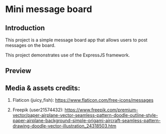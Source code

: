 # Mini message board
## Introduction 

This project is a simple message board app that allows users to post messages on the board.

This project demonstrates use of the ExpressJS framework.

## Preview

<!-- [![Mini message board](./public/images/demo.png)](https://tiny-talkies.netlify.app/) -->

## Media & assets credits:

1. Flaticon (juicy_fish): https://www.flaticon.com/free-icons/messages

2. Freepik (user21574432): https://www.freepik.com/premium-vector/paper-airplane-vector-seamless-pattern-doodle-outline-style-paper-airplane-background-simple-origami-aircraft-seamless-pattern-drawing-doodle-vector-illustration_24318503.htm
